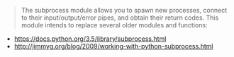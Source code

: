 > The subprocess module allows you to spawn new processes, connect to their input/output/error pipes, and obtain their return codes. This module intends to replace several older modules and functions:

* https://docs.python.org/3.5/library/subprocess.html
* http://jimmyg.org/blog/2009/working-with-python-subprocess.html 

